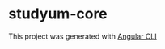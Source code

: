 # studyum-core

This project was generated with [Angular CLI](https://github.com/angular/angular-cli) 
